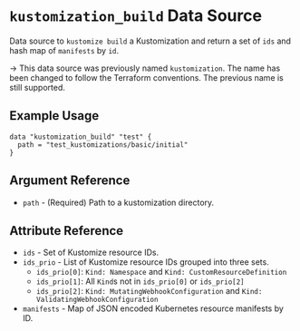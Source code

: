 # `kustomization_build` Data Source

Data source to `kustomize build` a Kustomization and return a set of `ids` and hash map of `manifests` by `id`.

-> This data source was previously named `kustomization`. The name has been changed to follow the Terraform conventions. The previous name is still supported.

## Example Usage

```hcl
data "kustomization_build" "test" {
  path = "test_kustomizations/basic/initial"
}

```

## Argument Reference

- `path` - (Required) Path to a kustomization directory.

## Attribute Reference

- `ids` - Set of Kustomize resource IDs.
- `ids_prio` - List of Kustomize resource IDs grouped into three sets.
  - `ids_prio[0]`: `Kind: Namespace` and `Kind: CustomResourceDefinition`
  - `ids_prio[1]`: All `Kind`s not in `ids_prio[0]` or `ids_prio[2]`
  - `ids_prio[2]`: `Kind: MutatingWebhookConfiguration` and `Kind: ValidatingWebhookConfiguration`
- `manifests` - Map of JSON encoded Kubernetes resource manifests by ID.
